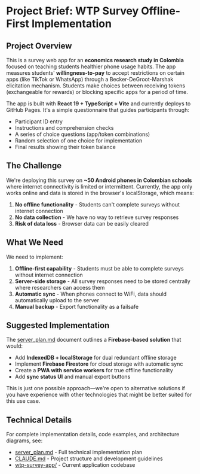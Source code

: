# Project Brief: WTP Survey Offline-First Implementation

## Project Overview

This is a survey web app for an **economics research study in Colombia** focused on teaching students healthier phone usage habits. The app measures students' **willingness-to-pay** to accept restrictions on certain apps (like TikTok or WhatsApp) through a Becker-DeGroot-Marshak elicitation mechanism. Students make choices between receiving tokens (exchangeable for rewards) or blocking specific apps for a period of time.

The app is built with **React 19 + TypeScript + Vite** and currently deploys to GitHub Pages. It's a simple questionnaire that guides participants through:
- Participant ID entry
- Instructions and comprehension checks
- A series of choice questions (app/token combinations)
- Random selection of one choice for implementation
- Final results showing their token balance

## The Challenge

We're deploying this survey on **~50 Android phones in Colombian schools** where internet connectivity is limited or intermittent. Currently, the app only works online and data is stored in the browser's localStorage, which means:

1. **No offline functionality** - Students can't complete surveys without internet connection
2. **No data collection** - We have no way to retrieve survey responses
3. **Risk of data loss** - Browser data can be easily cleared

## What We Need

We need to implement:

1. **Offline-first capability** - Students must be able to complete surveys without internet connection
2. **Server-side storage** - All survey responses need to be stored centrally where researchers can access them
3. **Automatic sync** - When phones connect to WiFi, data should automatically upload to the server
4. **Manual backup** - Export functionality as a failsafe

## Suggested Implementation

The [server_plan.md](server_plan.md) document outlines a **Firebase-based solution** that would:
- Add **IndexedDB + localStorage** for dual redundant offline storage
- Implement **Firebase Firestore** for cloud storage with automatic sync
- Create a **PWA with service workers** for true offline functionality
- Add **sync status UI** and manual export buttons

This is just one possible approach—we're open to alternative solutions if you have experience with other technologies that might be better suited for this use case.

## Technical Details

For complete implementation details, code examples, and architecture diagrams, see:
- [server_plan.md](server_plan.md) - Full technical implementation plan
- [CLAUDE.md](CLAUDE.md) - Project structure and development guidelines
- [wtp-survey-app/](wtp-survey-app/) - Current application codebase
